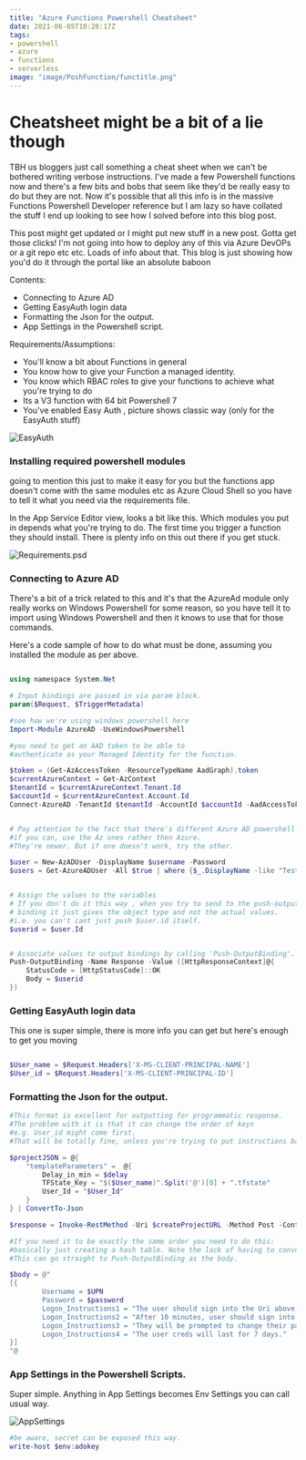 ```yaml
---
title: "Azure Functions Powershell Cheatsheet"
date: 2021-06-05T10:28:17Z
tags: 
- powershell
- azure
- functions
- serverless
image: "image/PoshFunction/functitle.png"
---
```


# Cheatsheet might be a bit of a lie though
TBH us bloggers just call something a cheat sheet when we can't be bothered writing verbose instructions. 
I've made a few Powershell functions now and there's a few bits and bobs that seem like they'd be really easy to do but they are not. Now it's possible that all this info is in the massive Functions Powershell Developer reference but I am lazy so have collated the stuff I end up looking to see how I solved before into this blog post.

This post might get updated or I might put new stuff in a new post. Gotta get those clicks!
I'm not going into how to deploy any of this via Azure DevOPs or a git repo etc etc. Loads of info about that. This blog is just showing how you'd do it through the portal like an absolute baboon 

Contents:

- Connecting to Azure AD 
- Getting EasyAuth login data
- Formatting the Json for the output. 
- App Settings in the Powershell script.



Requirements/Assumptions: 

- You'll know a bit about Functions in general 
- You know how to give your Function a managed identity. 
- You know which RBAC roles to give your functions to achieve what you're trying to do
- Its a V3 function with 64 bit Powershell 7 
- You've enabled Easy Auth , picture shows classic way (only for the EasyAuth stuff)

![EasyAuth](/image/PoshFunction/easyauth.png)


### Installing required powershell modules

going to mention this just to make it easy for you but the functions app doesn't come with the same modules etc as Azure Cloud Shell so you have to tell it what you need via the requirements file. 

In the App Service Editor view, looks a bit like this. 
Which modules you put in depends what you're trying to do. 
The first time you trigger a function they should install. 
There is plenty info on this out there if you get stuck. 

![Requirements.psd](/image/PoshFunction/installmodules.png)


### Connecting to Azure AD

There's a bit of a trick related to this and it's that the AzureAd module only really works on Windows Powershell for some reason, so you have tell it to import using Windows Powershell and then it knows to use that for those commands. 

Here's a code sample of how to do what must be done, assuming you installed the module as per above. 

``` Powershell

using namespace System.Net

# Input bindings are passed in via param block.
param($Request, $TriggerMetadata)

#see how we're using windows powershell here
Import-Module AzureAD -UseWindowsPowershell 

#you need to get an AAD token to be able to 
#authenticate as your Managed Identity for the function.

$token = (Get-AzAccessToken -ResourceTypeName AadGraph).token
$currentAzureContext = Get-AzContext
$tenantId = $currentAzureContext.Tenant.Id
$accountId = $currentAzureContext.Account.Id
Connect-AzureAD -TenantId $tenantId -AccountId $accountId -AadAccessToken $token


# Pay attention to the fact that there's different Azure AD powershell cmdlets. 
#if you can, use the Az ones rather then Azure. 
#They're newer. But if one doesn't work, try the other. 

$user = New-AzADUser -DisplayName $username -Password 
$users = Get-AzureADUser -All $true | where {$_.DisplayName -like "TestUser*"}


# Assign the values to the variables
# If you don't do it this way , when you try to send to the push-output
# binding it just gives the object type and not the actual values. 
#i.e. you can't cant just push $user.id itself. 
$userid = $user.Id 


# Associate values to output bindings by calling 'Push-OutputBinding'.
Push-OutputBinding -Name Response -Value ([HttpResponseContext]@{
    StatusCode = [HttpStatusCode]::OK
    Body = $userid
})


```




### Getting EasyAuth login data

This one is super simple, there is more info you can get but here's enough to get you moving

``` Powershell 

$User_name = $Request.Headers['X-MS-CLIENT-PRINCIPAL-NAME']
$User_id = $Request.Headers['X-MS-CLIENT-PRINCIPAL-ID']

```






### Formatting the Json for the output. 


``` Powershell
#This format is excellent for outputting for programmatic response. 
#The problem with it is that it can change the order of keys
#e.g. User_id might come first. 
#That will be totally fine, unless you're trying to put instructions back to the browser

$projectJSON = @{
    "templateParameters" =  @{
        Delay_in_min = $delay
        TFState_Key = "$($User_name)".Split('@')[0] + ".tfstate"
        User_Id = "$User_Id"
    }
} | ConvertTo-Json

$response = Invoke-RestMethod -Uri $createProjectURL -Method Post -ContentType "application/json" -Headers $header -Body ($projectJSON )

```


``` Powershell
#If you need it to be exactly the same order you need to do this:
#basically just creating a hash table. Note the lack of having to convert to Json. 
#This can go straight to Push-OutputBinding as the body. 

$body = @"
[{
        Username = $UPN
        Password = $password
        Logon_Instructions1 = "The user should sign into the Uri above, it will take up to 10 minutes to deploy the environment."
        Logon_Instructions2 = "After 10 minutes, user should sign into https://portal.azure.com and they will see resources."
        Logon_Instructions3 = "They will be prompted to change their password. They do not need to setup extra auth."
        Logon_Instructions4 = "The user creds will last for 7 days."
}]
"@


```




### App Settings in the Powershell Scripts. 

Super simple. Anything in App Settings becomes Env Settings you can call usual way.

![AppSettings](/image/PoshFunction/appsettings.png)

``` Powershell
#be aware, secret can be exposed this way. 
write-host $env:adokey

```
